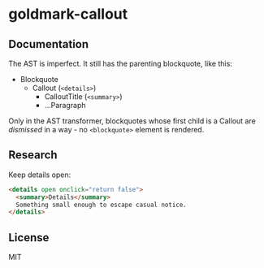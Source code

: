 # goldmark-callout

## Documentation

The AST is imperfect. It still has the parenting blockquote, like this:

- Blockquote
  - Callout (`<details>`)
    - CalloutTitle (`<summary>`)
    - ...Paragraph

Only in the AST transformer, blockquotes whose first child is a Callout are *dismissed* in a way - no 
`<blockquote>` element is rendered.

## Research

Keep details open:

```html
<details open onclick="return false">
  <summary>Details</summary>
  Something small enough to escape casual notice.
</details>

```

## License

MIT
